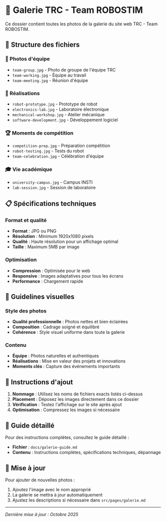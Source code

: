 # 📸 Galerie TRC - Team ROBOSTIM

Ce dossier contient toutes les photos de la galerie du site web TRC - Team ROBOSTIM.

## 📁 Structure des fichiers

### 👥 Photos d'équipe
- `team-group.jpg` - Photo de groupe de l'équipe TRC
- `team-working.jpg` - Équipe au travail
- `team-meeting.jpg` - Réunion d'équipe

### 🔧 Réalisations
- `robot-prototype.jpg` - Prototype de robot
- `electronics-lab.jpg` - Laboratoire électronique
- `mechanical-workshop.jpg` - Atelier mécanique
- `software-development.jpg` - Développement logiciel

### 🏆 Moments de compétition
- `competition-prep.jpg` - Préparation compétition
- `robot-testing.jpg` - Tests du robot
- `team-celebration.jpg` - Célébration d'équipe

### 🎓 Vie académique
- `university-campus.jpg` - Campus INSTI
- `lab-session.jpg` - Session de laboratoire

## 📋 Spécifications techniques

### Format et qualité
- **Format** : JPG ou PNG
- **Résolution** : Minimum 1920x1080 pixels
- **Qualité** : Haute résolution pour un affichage optimal
- **Taille** : Maximum 5MB par image

### Optimisation
- **Compression** : Optimisée pour le web
- **Responsive** : Images adaptatives pour tous les écrans
- **Performance** : Chargement rapide

## 🎨 Guidelines visuelles

### Style des photos
- **Qualité professionnelle** : Photos nettes et bien éclairées
- **Composition** : Cadrage soigné et équilibré
- **Cohérence** : Style visuel uniforme dans toute la galerie

### Contenu
- **Équipe** : Photos naturelles et authentiques
- **Réalisations** : Mise en valeur des projets et innovations
- **Moments clés** : Capture des événements importants

## 📝 Instructions d'ajout

1. **Nommage** : Utilisez les noms de fichiers exacts listés ci-dessus
2. **Placement** : Déposez les images directement dans ce dossier
3. **Vérification** : Testez l'affichage sur le site après ajout
4. **Optimisation** : Compressez les images si nécessaire

## 📖 Guide détaillé

Pour des instructions complètes, consultez le guide détaillé :
- **Fichier** : `docs/galerie-guide.md`
- **Contenu** : Instructions complètes, spécifications techniques, dépannage

## 🔄 Mise à jour

Pour ajouter de nouvelles photos :
1. Ajoutez l'image avec le nom approprié
2. La galerie se mettra à jour automatiquement
3. Ajustez les descriptions si nécessaire dans `src/pages/galerie.md`

---
*Dernière mise à jour : Octobre 2025*
